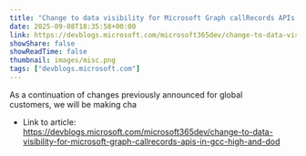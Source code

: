 ```yaml
---
title: "Change to data visibility for Microsoft Graph callRecords APIs in GCC High and DoD"
date: 2025-09-08T18:35:58+00:00
link: https://devblogs.microsoft.com/microsoft365dev/change-to-data-visibility-for-microsoft-graph-callrecords-apis-in-gcc-high-and-dod
showShare: false
showReadTime: false
thumbnail: images/misc.png
tags: ["devblogs.microsoft.com"]
---
```

As a continuation of changes previously announced for global customers, we will be making cha

- Link to article: https://devblogs.microsoft.com/microsoft365dev/change-to-data-visibility-for-microsoft-graph-callrecords-apis-in-gcc-high-and-dod